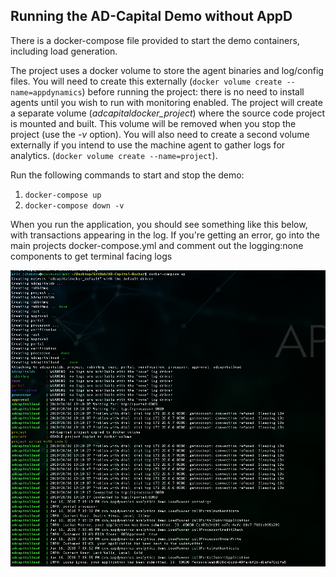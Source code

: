 ## Running the AD-Capital Demo without AppD

There is a docker-compose file provided to start the demo containers, including load generation.  

The project uses a docker volume to store the agent binaries and log/config files.  You will need to create this externally (`docker volume create --name=appdynamics`) before running the project: there is no need to install agents until you wish to run with monitoring enabled.  The project will create a separate volume (*adcapitaldocker_project*) where the source code project is mounted and built.  This volume will be removed when you stop the project (use the *-v* option). You will also need to create a second volume externally if you intend to use the machine agent to gather logs for analytics. (`docker volume create --name=project`).

Run the following commands to start and stop the demo:

1. `docker-compose up`
2. `docker-compose down -v`

When you run the application, you should see something like this below, with transactions appearing in the log. If you're getting an error, go into the main projects docker-compose.yml and comment out the logging:none components to get terminal facing logs

![Docker Images](./assets/images/2.png)
